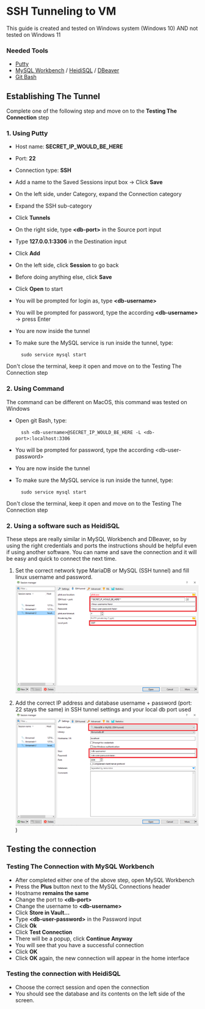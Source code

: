 # SSH Tunneling to VM

This guide is created and tested on Windows system (Windows 10) AND not tested on Windows 11

### Needed Tools
- [Putty](https://www.putty.org/)
- [MySQL Workbench](https://dev.mysql.com/downloads/installer/) / [HeidiSQL](https://www.heidisql.com/) / [DBeaver](https://dbeaver.io/) 
- [Git Bash](https://git-scm.com/downloads)

## Establishing The Tunnel

Complete one of the following step and move on to the **Testing The Connection** step

### 1.  Using Putty

- Host name: **SECRET_IP_WOULD_BE_HERE**
- Port: **22**
- Connection type: **SSH**
- Add a name to the Saved Sessions input box -> Click **Save**
- On the left side, under Category, expand the Connection category
- Expand the SSH sub-category
- Click **Tunnels**
- On the right side, type **&lt;db-port&gt;** in the Source port input
- Type **127.0.0.1:3306** in the Destination input
- Click **Add**
- On the left side, click **Session** to go back
- Before doing anything else, click **Save**
- Click **Open** to start
- You will be prompted for login as, type **&lt;db-username&gt;**
- You will be prompted for password, type the according **&lt;db-username&gt;** -> press Enter
- You are now inside the tunnel

- To make sure the MySQL service is run inside the tunnel, type:

        sudo service mysql start

Don't close the terminal, keep it open and move on to the Testing The Connection step

### 2. Using Command

The command can be different on MacOS, this command was tested on Windows

- Open git Bash, type:

        ssh <db-username>@SECRET_IP_WOULD_BE_HERE -L <db-port>:localhost:3306

- You will be prompted for password, type the according &lt;db-user-password&gt;
- You are now inside the tunnel
- To make sure the MySQL service is run inside the tunnel, type:

        sudo service mysql start

Don't close the terminal, keep it open and move on to the Testing The Connection step

### 2. Using a software such as HeidiSQL

These steps are really similar in MySQL Workbench and DBeaver, so by using the right credentials and ports the instructions should be helpful even if using another software. You can name and save the connection and it will be easy and quick to connect the next time.

1. Set the correct network type MariaDB or MySQL (SSH tunnel) and fill linux username and password. 
![Settings](/Documentation/HeidiSQL_tunneling_guide/HeidiSQL_SSH_tunnel_settings.PNG)

2. Add the correct IP address and database username + password  (port: 22 stays the same) in SSH tunnel settings and your local db port used
![SSH tunnel settings](/Documentation/HeidiSQL_tunneling_guide/HeidiSQL_connection_settings.PNG))

## Testing the connection

### Testing The Connection with MySQL Workbench

- After completed either one of the above step, open MySQL Workbench
- Press the **Plus** button next to the MySQL Connections header
- Hostname **remains the same**
- Change the port to **&lt;db-port&gt;**
- Change the username to **&lt;db-username&gt;**
- Click **Store in Vault...**
- Type **&lt;db-user-password&gt;** in the Password input
- Click **Ok**
- Click **Test Connection**
- There will be a popup, click **Continue Anyway**
- You will see that you have a successful connection
- Click **OK**
- Click **OK** again, the new connection will appear in the home interface

### Testing the connection with HeidiSQL

- Choose the correct session and open the connection
- You should see the database and its contents on the left side of the screen. 
